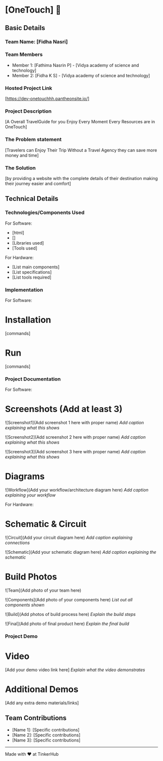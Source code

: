 # [OneTouch] 🎯


## Basic Details
### Team Name: [Fidha Nasri]


### Team Members
- Member 1: [Fathima Nasrin P] - [Vidya academy of science and technology]
- Member 2: [Fidha K S] - [Vidya academy of science and technology]


### Hosted Project Link
[https://dev-onetouchhh.pantheonsite.io/]

### Project Description
[A Overall TravelGuide for you
Enjoy Every Moment
Every Resources are in OneTouch]

### The Problem statement
[Travelers can Enjoy Their Trip Without a Travel Agency
they can save more money and time]

### The Solution
[by providing a website with the complete details of their destination 
making their journey easier and comfort]

## Technical Details
### Technologies/Components Used
For Software:
- [html]
- []
- [Libraries used]
- [Tools used]

For Hardware:
- [List main components]
- [List specifications]
- [List tools required]

### Implementation
For Software:
# Installation
[commands]

# Run
[commands]

### Project Documentation
For Software:

# Screenshots (Add at least 3)
![Screenshot1](Add screenshot 1 here with proper name)
*Add caption explaining what this shows*

![Screenshot2](Add screenshot 2 here with proper name)
*Add caption explaining what this shows*

![Screenshot3](Add screenshot 3 here with proper name)
*Add caption explaining what this shows*

# Diagrams
![Workflow](Add your workflow/architecture diagram here)
*Add caption explaining your workflow*

For Hardware:

# Schematic & Circuit
![Circuit](Add your circuit diagram here)
*Add caption explaining connections*

![Schematic](Add your schematic diagram here)
*Add caption explaining the schematic*

# Build Photos
![Team](Add photo of your team here)


![Components](Add photo of your components here)
*List out all components shown*

![Build](Add photos of build process here)
*Explain the build steps*

![Final](Add photo of final product here)
*Explain the final build*

### Project Demo
# Video
[Add your demo video link here]
*Explain what the video demonstrates*

# Additional Demos
[Add any extra demo materials/links]

## Team Contributions
- [Name 1]: [Specific contributions]
- [Name 2]: [Specific contributions]
- [Name 3]: [Specific contributions]

---
Made with ❤️ at TinkerHub
